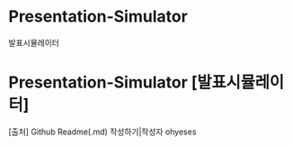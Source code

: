 # Presentation-Simulator
발표시뮬레이터



Presentation-Simulator [발표시뮬레이터]
============ 

[출처] Github Readme(.md) 작성하기|작성자 ohyeses
